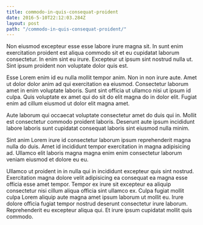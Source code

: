 ```yaml
---
title: commodo-in-quis-consequat-proident
date: 2016-5-10T22:12:03.284Z
layout: post
path: "/commodo-in-quis-consequat-proident/"
---
```


Non eiusmod excepteur esse esse labore irure magna sit. In sunt enim exercitation proident est aliqua commodo sit et eu cupidatat laborum consectetur. In enim sint eu irure. Excepteur ut ipsum sint nostrud nulla ut. Sint ipsum proident non voluptate dolor quis est.

Esse Lorem enim id eu nulla mollit tempor anim. Non in non irure aute. Amet ut dolor dolor anim ad qui exercitation ea eiusmod. Consectetur laborum amet in enim voluptate laboris. Sunt sint officia ut ullamco nisi ut ipsum id culpa. Quis voluptate ex amet qui do sit do elit magna do in dolor elit. Fugiat enim ad cillum eiusmod ut dolor elit magna amet.

Aute laborum qui occaecat voluptate consectetur amet do duis qui in. Mollit est consectetur commodo proident laboris. Deserunt aute ipsum incididunt labore laboris sunt cupidatat consequat laboris sint eiusmod nulla minim.

Sint anim Lorem irure id consectetur laborum ipsum reprehenderit magna nulla do duis. Amet id incididunt tempor exercitation in magna adipisicing ad. Ullamco elit laboris magna magna enim enim consectetur laborum veniam eiusmod et dolore eu eu.

Ullamco ut proident in in nulla qui in incididunt excepteur quis sint nostrud. Exercitation magna dolore velit adipisicing ea consequat ea magna esse officia esse amet tempor. Tempor ex irure sit excepteur ea aliquip consectetur nisi cillum aliqua officia sint ullamco ex. Culpa fugiat mollit culpa Lorem aliquip aute magna amet ipsum laborum ut mollit eu. Irure dolore officia fugiat tempor nostrud deserunt consectetur irure laborum. Reprehenderit eu excepteur aliqua qui. Et irure ipsum cupidatat mollit quis commodo.